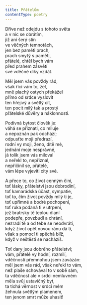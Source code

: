 ```yaml
---
title: Přátelům
contentType: poetry
---
```


Dříve než odejdu s tohoto světa  
a v nic se obrátím,  
již ani šerý stín  
ve věčných temnotách,  
jen bez paměti prach,  
prach smytý s paměti,  
přátelé, chtěl bych vám  
před prahem zásvětí  
své vděčné díky vzdát.

Měl jsem vás povždy rád,  
však říci vám to, žel,  
mně plachý ostych překážel  
přímo od srdce vyslovit  
ten hřejivý a světlý cit,  
ten pocit milý tak a prostý  
přátelské důvěry a náklonnosti.

Podivná bytost člověk je:  
váhá se přiznati, co miluje  
a nepoznán pak odchází;  
odpusťte moji předrazí,  
rodní vy moji, ženo, dítě mé,  
jednání moje nesprávné,  
já tolik jsem vás miloval  
a neřekl to, nepřiznal,  
nepřičinil se, přátelé,  
vám lépe vyjeviti city své.

A přece to, co život cenným činí,  
toť lásky, přátelství jsou dobrodiní,  
toť kamarádská účast, sympatie,  
toť to, čím život povždy milý ti je,  
toť upřímné a bodré pochopení,  
toť ruka podaná ti v utrpení,  
jež bratrsky tě teplou dlaní  
podepře, povzbudí a chrání,  
nezradí tě a od tebe se neodvrátí,  
když život opět novou ránu dá ti,  
však s pomocí ti spěchá blíž,  
když v neštěstí se nacházíš.

Toť dary jsou dobrého přátelství;  
vám, přátelé vy hodní, rozmilí,  
vděčností přemnohou jsem zavázán:  
měl jsem vás rád, však neřekl to vám,  
než plaše schovával to v sobě sám,  
ta vděčnost ale v srdci nemluvném  
měla svůj ustavičný byt,  
ta tichá věrnost v srdci mém  
žehnula světlým plamenem,  
ten jenom smrt může uhasit!
